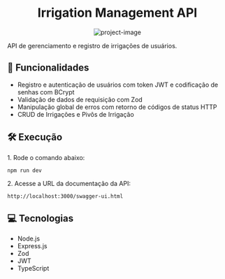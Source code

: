 <h1 align="center" id="title">Irrigation Management API</h1>

<p align="center"><img src="https://socialify.git.ci/ericolivrib/irrigation-management-api/image?description=1&amp;forks=1&amp;issues=1&amp;language=1&amp;name=1&amp;owner=1&amp;pattern=Plus&amp;stargazers=1&amp;theme=Light" alt="project-image"></p>

<p id="description">API de gerenciamento e registro de irrigações de usuários.</p>

  
  
<h2>🧐 Funcionalidades</h2>

*   Registro e autenticação de usuários com token JWT e codificação de senhas com BCrypt
*   Validação de dados de requisição com Zod
*   Manipulação global de erros com retorno de códigos de status HTTP
*   CRUD de Irrigações e Pivôs de Irrigação

<h2>🛠️ Execução</h2>

<p>1. Rode o comando abaixo:</p>

```
npm run dev
```

<p>2. Acesse a URL da documentação da API:</p>

```
http://localhost:3000/swagger-ui.html
```

  
  
<h2>💻 Tecnologias</h2>

*   Node.js
*   Express.js
*   Zod
*   JWT
*   TypeScript
